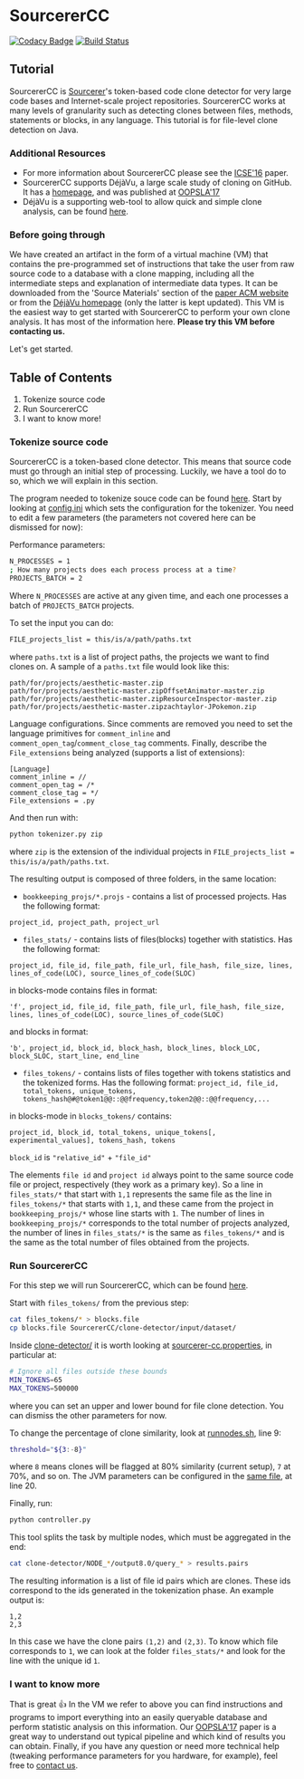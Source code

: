 # SourcererCC

[![Codacy Badge](https://api.codacy.com/project/badge/Grade/86471e8cabf74c6486622d9027c1c0d3)](https://app.codacy.com/app/rprtr258/SourcererCC?utm_source=github.com&utm_medium=referral&utm_content=rprtr258/SourcererCC&utm_campaign=Badge_Grade_Settings)
[![Build Status](https://travis-ci.com/rprtr258/SourcererCC.svg?branch=master)](https://travis-ci.com/rprtr258/SourcererCC)

## Tutorial

SourcererCC is [Sourcerer](http://sourcerer.ics.uci.edu/ "Sourcerer Project @ UCI")'s token-based code clone detector for very large code bases and Internet-scale project repositories. SourcererCC works at many levels of granularity such as detecting clones between files, methods, statements or blocks, in any language. This tutorial is for file-level clone detection on Java.

### Additional Resources

*   For more information about SourcererCC please see the [ICSE'16](http://arxiv.org/abs/1512.06448) paper.
*   SourcererCC supports DéjàVu, a large scale study of cloning on GitHub. It has a [homepage](http://mondego.ics.uci.edu/projects/dejavu/), and was published at [OOPSLA'17](https://dl.acm.org/citation.cfm?id=3133908)
*   DéjàVu is a supporting web-tool to allow quick and simple clone analysis, can be found [here](http://dejavu.ics.uci.edu/).

### Before going through

We have created an artifact in the form of a virtual machine (VM) that contains the pre-programmed set of instructions that take the user from raw source code to a database with a clone mapping, including all the intermediate steps and explanation of intermediate data types. It can be downloaded from the 'Source Materials' section of the [paper ACM website](https://dl.acm.org/citation.cfm?id=3133908) or from the [DéjàVu homepage](http://mondego.ics.uci.edu/projects/dejavu/) (only the latter is kept updated).
This VM is the easiest way to get started with SourcererCC to perform your own clone analysis. It has most of the information here. **Please try this VM before contacting us.**

Let's get started.

## Table of Contents
1. Tokenize source code
2. Run SourcererCC
3. I want to know more!

### Tokenize source code

SourcererCC is a token-based clone detector. This means that source code must go through an initial step of processing. Luckily, we have a tool do to so, which we will explain in this section.

The program needed to tokenize souce code can be found [here](https://github.com/Mondego/SourcererCC/tree/master/tokenizers/file-level). Start by looking at [config.ini](https://github.com/Mondego/SourcererCC/blob/master/tokenizers/file-level/config.ini) which sets the configuration for the tokenizer. You need to edit a few parameters (the parameters not covered here can be dismissed for now):

Performance parameters:
```bash
N_PROCESSES = 1
; How many projects does each process process at a time?
PROJECTS_BATCH = 2
``` 

Where `N_PROCESSES` are active at any given time, and each one processes a batch of `PROJECTS_BATCH` projects.

To set the input you can do:
```bash
FILE_projects_list = this/is/a/path/paths.txt
```
where `paths.txt` is a list of project paths, the projects we want to find clones on. A sample of a `paths.txt` file would look like this:

```
path/for/projects/aesthetic-master.zip
path/for/projects/aesthetic-master.zipOffsetAnimator-master.zip
path/for/projects/aesthetic-master.zipResourceInspector-master.zip
path/for/projects/aesthetic-master.zipzachtaylor-JPokemon.zip
```

Language configurations. Since comments are removed you need to set the language primitives for `comment_inline` and `comment_open_tag`/`comment_close_tag` comments. Finally, describe the `File_extensions` being analyzed (supports a list of extensions):
```
[Language]
comment_inline = //
comment_open_tag = /*
comment_close_tag = */
File_extensions = .py
```
And then run with:
```bash
python tokenizer.py zip
```
where `zip` is the extension of the individual projects in `FILE_projects_list = this/is/a/path/paths.txt`. 

The resulting output is composed of three folders, in the same location:
*   `bookkeeping_projs/*.projs` - contains a list of processed projects. Has the following format:

`project_id, project_path, project_url`

*   `files_stats/` - contains lists of files(blocks) together with statistics. Has the following format:

`project_id, file_id, file_path, file_url, file_hash, file_size, lines, lines_of_code(LOC), source_lines_of_code(SLOC)`

in blocks-mode contains files in format:

`'f', project_id, file_id, file_path, file_url, file_hash, file_size, lines, lines_of_code(LOC), source_lines_of_code(SLOC)`

and blocks in format:

`'b', project_id, block_id, block_hash, block_lines, block_LOC, block_SLOC, start_line, end_line`

*   `files_tokens/` - contains lists of files together with tokens statistics and the tokenized forms. Has the following format:
`project_id, file_id, total_tokens, unique_tokens, tokens_hash@#@token1@@::@@frequency,token2@@::@@frequency,...`

in blocks-mode  in `blocks_tokens/` contains:

`project_id, block_id, total_tokens, unique_tokens[, experimental_values], tokens_hash, tokens`

`block_id` is `"relative_id"` + `"file_id"`

The elements `file id` and `project id` always point to the same source code file or project, respectively (they work as a primary key). So a line in `files_stats/*` that start with `1,1` represents the same file as the line in `files_tokens/*` that starts with `1,1`, and these came from the project in `bookkeeping_projs/*` whose line starts with `1`.
The number of lines in `bookkeeping_projs/*` corresponds to the total number of projects analyzed, the number of lines in `files_stats/*` is the same as `files_tokens/*` and is the same as the total number of files obtained from the projects.

### Run SourcererCC

For this step we will run SourcererCC, which can be found [here](https://github.com/Mondego/SourcererCC/tree/master/clone-detector).

Start with `files_tokens/` from the previous step:

```bash
cat files_tokens/* > blocks.file
cp blocks.file SourcererCC/clone-detector/input/dataset/
```

Inside [clone-detector/](https://github.com/Mondego/SourcererCC/tree/master/clone-detector) it is worth looking at [sourcerer-cc.properties](https://github.com/Mondego/SourcererCC/blob/master/clone-detector/sourcerer-cc.properties), in particular at:

```bash
# Ignore all files outside these bounds
MIN_TOKENS=65
MAX_TOKENS=500000
```
where you can set an upper and lower bound for file clone detection. You can dismiss the other parameters for now.

To change the percentage of clone similarity, look at [runnodes.sh](https://github.com/Mondego/SourcererCC/blob/master/clone-detector/runnodes.sh#L9), line 9:

```bash
threshold="${3:-8}"
```
where `8` means clones will be flagged at 80% similarity (current setup), `7` at 70%, and so on.
The JVM parameters can be configured in the [same file](https://github.com/Mondego/SourcererCC/blob/master/clone-detector/runnodes.sh#L20), at line 20.

Finally, run:

```bash
python controller.py
```
This tool splits the task by multiple nodes, which must be aggregated in the end:

```bash
cat clone-detector/NODE_*/output8.0/query_* > results.pairs
```

The resulting information is a list of file id pairs which are clones. These ids correspond to the ids
generated in the tokenization phase. An example output is:

```
1,2
2,3
```

In this case we have the clone pairs `(1,2)` and `(2,3)`. To know which file corresponds to `1`, we can look at the folder `files_stats/*` and look for the line with the unique id `1`.

### I want to know more

That is great :+1: In the VM we refer to above you can find instructions and programs to import everything into an easily queryable database and perform statistic analysis on this information.
Our [OOPSLA'17](https://dl.acm.org/citation.cfm?id=3133908) paper is a great way to understand out typical pipeline and which kind of results you can obtain.
Finally, if you have any question or need more technical help (tweaking performance parameters for you hardware, for example), feel free to [contact us](http://mondego.ics.uci.edu/).
